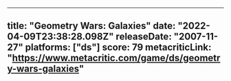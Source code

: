 
---
title: "Geometry Wars: Galaxies"
date: "2022-04-09T23:38:28.098Z"
releaseDate: "2007-11-27"
platforms: ["ds"]
score: 79
metacriticLink: "https://www.metacritic.com/game/ds/geometry-wars-galaxies"
---
